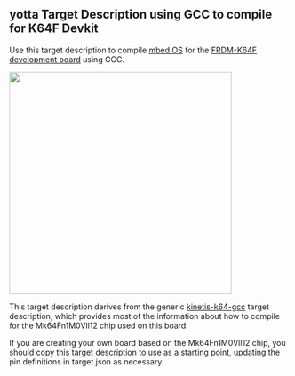 ## yotta Target Description using GCC to compile for K64F Devkit

Use this target description to compile [mbed
OS](http://www.mbed.com/en/development/software/mbed-os/) for the [FRDM-K64F
development
board](http://www.mbed.com/en/development/hardware/boards/freescale/frdm_k64f/)
using GCC.

<img src="https://mbed-media.s3.amazonaws.com/frdm-k64f.jpg" width="400">


This target description derives from the generic
[kinetis-k64-gcc](https://github.com/ARMmbed/target-kinetis-k64-gcc) target
description, which provides most of the information about how to compile for
the Mk64Fn1M0Vll12 chip used on this board.

If you are creating your own board based on the Mk64Fn1M0Vll12 chip, you should
copy this target description to use as a starting point, updating the pin
definitions in target.json as necessary.
